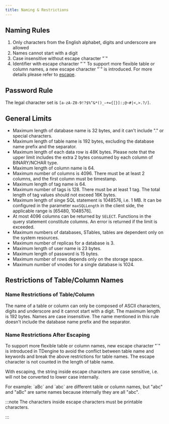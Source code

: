 ```yaml
---
title: Naming & Restrictions
---
```


## Naming Rules

1. Only characters from the English alphabet, digits and underscore are allowed
2. Names cannot start with a digit
3. Case insensitive without escape character "\`"
4. Identifier with escape character "\`"
   To support more flexible table or column names, a new escape character "\`" is introduced. For more details please refer to [escape](/taos-sql/escape).

## Password Rule

The legal character set is `[a-zA-Z0-9!?$%^&*()_–+={[}]:;@~#|<,>.?/]`.

## General Limits

- Maximum length of database name is 32 bytes, and it can't include "." or special characters.
- Maximum length of table name is 192 bytes, excluding the database name prefix and the separator.
- Maximum length of each data row is 48K bytes. Please note that the upper limit includes the extra 2 bytes consumed by each column of BINARY/NCHAR type.
- Maximum length of column name is 64.
- Maximum number of columns is 4096. There must be at least 2 columns, and the first column must be timestamp.
- Maximum length of tag name is 64.
- Maximum number of tags is 128. There must be at least 1 tag. The total length of tag values should not exceed 16K bytes.
- Maximum length of singe SQL statement is 1048576, i.e. 1 MB. It can be configured in the parameter `maxSQLLength` in the client side, the applicable range is [65480, 1048576].
- At most 4096 columns can be returned by `SELECT`. Functions in the query statement constitute columns. An error is returned if the limit is exceeded.
- Maximum numbers of databases, STables, tables are dependent only on the system resources.
- Maximum number of replicas for a database is 3.
- Maximum length of user name is 23 bytes.
- Maximum length of password is 15 bytes.
- Maximum number of rows depends only on the storage space.
- Maximum number of vnodes for a single database is 1024.

## Restrictions of Table/Column Names

### Name Restrictions of Table/Column

The name of a table or column can only be composed of ASCII characters, digits and underscore and it cannot start with a digit. The maximum length is 192 bytes. Names are case insensitive. The name mentioned in this rule doesn't include the database name prefix and the separator.

### Name Restrictions After Escaping

To support more flexible table or column names, new escape character "\`" is introduced in TDengine to avoid the conflict between table name and keywords and break the above restrictions for table names. The escape character is not counted in the length of table name.

With escaping, the string inside escape characters are case sensitive, i.e. will not be converted to lower case internally.

For example:
\`aBc\` and \`abc\` are different table or column names, but "abc" and "aBc" are same names because internally they are all "abc".

:::note
The characters inside escape characters must be printable characters.

:::

